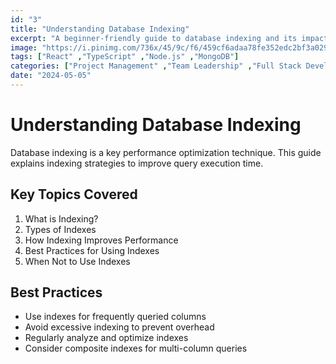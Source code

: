 ```yaml
---
id: "3"
title: "Understanding Database Indexing"
excerpt: "A beginner-friendly guide to database indexing and its impact on query performance."
image: "https://i.pinimg.com/736x/45/9c/f6/459cf6adaa78fe352edc2bf3a0292589.jpg"
tags: ["React" ,"TypeScript" ,"Node.js" ,"MongoDB"]
categories: ["Project Management" ,"Team Leadership" ,"Full Stack Development"]
date: "2024-05-05"
---
```


# Understanding Database Indexing

Database indexing is a key performance optimization technique. This guide explains indexing strategies to improve query execution time.

## Key Topics Covered
1. What is Indexing?
2. Types of Indexes
3. How Indexing Improves Performance
4. Best Practices for Using Indexes
5. When Not to Use Indexes

## Best Practices
- Use indexes for frequently queried columns
- Avoid excessive indexing to prevent overhead
- Regularly analyze and optimize indexes
- Consider composite indexes for multi-column queries